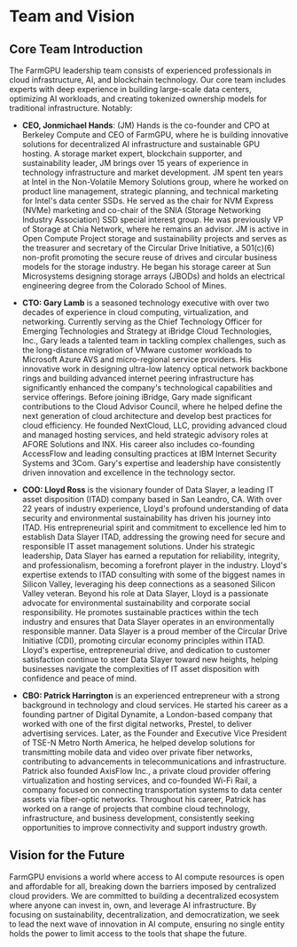 # Team and Vision

## Core Team Introduction
The FarmGPU leadership team consists of experienced professionals in cloud infrastructure, AI, and blockchain technology. Our core team includes experts with deep experience in building large-scale data centers, optimizing AI workloads, and creating tokenized ownership models for traditional infrastructure. Notably:

- **CEO, Jonmichael Hands**: (JM) Hands is the co-founder and CPO at Berkeley Compute and CEO of FarmGPU, where he is building innovative solutions for decentralized AI infrastructure and sustainable GPU hosting. A storage market expert, blockchain supporter, and sustainability leader, JM brings over 15 years of experience in technology infrastructure and market development. JM spent ten years at Intel in the Non-Volatile Memory Solutions group, where he worked on product line management, strategic planning, and technical marketing for Intel's data center SSDs. He served as the chair for NVM Express (NVMe) marketing and co-chair of the SNIA (Storage Networking Industry Association) SSD special interest group. He was previously VP of Storage at Chia Network, where he remains an advisor. JM is active in Open Compute Project storage and sustainability projects and serves as the treasurer and secretary of the Circular Drive Initiative, a 501(c)(6) non-profit promoting the secure reuse of drives and circular business models for the storage industry. He began his storage career at Sun Microsystems designing storage arrays (JBODs) and holds an electrical engineering degree from the Colorado School of Mines.

- **CTO: Gary Lamb** is a seasoned technology executive with over two decades of experience in cloud computing, virtualization, and networking. Currently serving as the Chief Technology Officer for Emerging Technologies and Strategy at iBridge Cloud Technologies, Inc., Gary leads a talented team in tackling complex challenges, such as the long-distance migration of VMware customer workloads to Microsoft Azure AVS and micro-regional service providers. His innovative work in designing ultra-low latency optical network backbone rings and building advanced internet peering infrastructure has significantly enhanced the company's technological capabilities and service offerings. Before joining iBridge, Gary made significant contributions to the Cloud Advisor Council, where he helped define the next generation of cloud architecture and develop best practices for cloud efficiency. He founded NextCloud, LLC, providing advanced cloud and managed hosting services, and held strategic advisory roles at AFORE Solutions and INX. His career also includes co-founding AccessFlow and leading consulting practices at IBM Internet Security Systems and 3Com. Gary's expertise and leadership have consistently driven innovation and excellence in the technology sector.

- **COO: Lloyd Ross** is the visionary founder of Data Slayer, a leading IT asset disposition (ITAD) company based in San Leandro, CA. With over 22 years of industry experience, Lloyd's profound understanding of data security and environmental sustainability has driven his journey into ITAD. His entrepreneurial spirit and commitment to excellence led him to establish Data Slayer ITAD, addressing the growing need for secure and responsible IT asset management solutions. Under his strategic leadership, Data Slayer has earned a reputation for reliability, integrity, and professionalism, becoming a forefront player in the industry. Lloyd's expertise extends to ITAD consulting with some of the biggest names in Silicon Valley, leveraging his deep connections as a seasoned Silicon Valley veteran. Beyond his role at Data Slayer, Lloyd is a passionate advocate for environmental sustainability and corporate social responsibility. He promotes sustainable practices within the tech industry and ensures that Data Slayer operates in an environmentally responsible manner. Data Slayer is a proud member of the Circular Drive Initiative (CDI), promoting circular economy principles within ITAD. Lloyd's expertise, entrepreneurial drive, and dedication to customer satisfaction continue to steer Data Slayer toward new heights, helping businesses navigate the complexities of IT asset disposition with confidence and peace of mind.

- **CBO: Patrick Harrington** is an experienced entrepreneur with a strong background in technology and cloud services. He started his career as a founding partner of Digital Dynamite, a London-based company that worked with one of the first digital networks, Prestel, to deliver advertising services. Later, as the Founder and Executive Vice President of TSE-N Metro North America, he helped develop solutions for transmitting mobile data and video over private fiber networks, contributing to advancements in telecommunications and infrastructure. Patrick also founded AxisFlow Inc., a private cloud provider offering virtualization and hosting services, and co-founded Wi-Fi Rail, a company focused on connecting transportation systems to data center assets via fiber-optic networks. Throughout his career, Patrick has worked on a range of projects that combine cloud technology, infrastructure, and business development, consistently seeking opportunities to improve connectivity and support industry growth.

## Vision for the Future
FarmGPU envisions a world where access to AI compute resources is open and affordable for all, breaking down the barriers imposed by centralized cloud providers. We are committed to building a decentralized ecosystem where anyone can invest in, own, and leverage AI infrastructure. By focusing on sustainability, decentralization, and democratization, we seek to lead the next wave of innovation in AI compute, ensuring no single entity holds the power to limit access to the tools that shape the future.